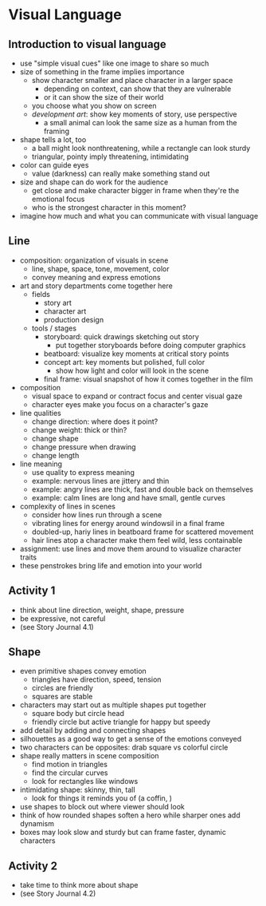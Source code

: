 # Visual Language

## Introduction to visual language
- use "simple visual cues" like one image to share so much
- size of something in the frame implies importance
  - show character smaller and place character in a larger space
    - depending on context, can show that they are vulnerable
    - or it can show the size of their world
  - you choose what you show on screen
  - _development art_: show key moments of story, use perspective
    - a small animal can look the same size as a human from the framing
- shape tells a lot, too
  - a ball might look nonthreatening, while a rectangle can look sturdy
  - triangular, pointy imply threatening, intimidating
- color can guide eyes
  - value (darkness) can really make something stand out
- size and shape can do work for the audience
  - get close and make character bigger in frame when they're the emotional focus
  - who is the strongest character in this moment?
- imagine how much and what you can communicate with visual language

## Line
- composition: organization of visuals in scene
  - line, shape, space, tone, movement, color
  - convey meaning and express emotions
- art and story departments come together here
  - fields
    - story art
    - character art
    - production design
  - tools / stages
    - storyboard: quick drawings sketching out story
      - put together storyboards before doing computer graphics
    - beatboard: visualize key moments at critical story points
    - concept art: key moments but polished, full color
      - show how light and color will look in the scene
    - final frame: visual snapshot of how it comes together in the film
- composition
  - visual space to expand or contract focus and center visual gaze
  - character eyes make you focus on a character's gaze
- line qualities
  - change direction: where does it point?
  - change weight: thick or thin?
  - change shape
  - change pressure when drawing
  - change length
- line meaning
  - use quality to express meaning
  - example: nervous lines are jittery and thin
  - example: angry lines are thick, fast and double back on themselves
  - example: calm lines are long and have small, gentle curves
- complexity of lines in scenes
  - consider how lines run through a scene
  - vibrating lines for energy around windowsil in a final frame
  - doubled-up, hariy lines in beatboard frame for scattered movement
  - hair lines atop a character make them feel wild, less containable
- assignment: use lines and move them around to visualize character traits
- these penstrokes bring life and emotion into your world

## Activity 1
- think about line direction, weight, shape, pressure
- be expressive, not careful
- (see Story Journal 4.1)

## Shape
- even primitive shapes convey emotion
  - triangles have direction, speed, tension
  - circles are friendly
  - squares are stable
- characters may start out as multiple shapes put together
  - square body but circle head
  - friendly circle but active triangle for happy but speedy
- add detail by adding and connecting shapes
- silhouettes as a good way to get a sense of the emotions conveyed
- two characters can be opposites: drab square vs colorful circle
- shape really matters in scene composition
  - find motion in triangles
  - find the circular curves
  - look for rectangles like windows
- intimidating shape: skinny, thin, tall
  - look for things it reminds you of (a coffin, )
- use shapes to block out where viewer should look
- think of how rounded shapes soften a hero while sharper ones add dynamism
- boxes may look slow and sturdy but can frame faster, dynamic characters

## Activity 2
- take time to think more about shape
- (see Story Journal 4.2)

## 
